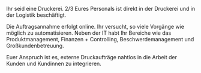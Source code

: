 Ihr seid eine Druckerei. 2/3 Eures Personals ist direkt in der Druckerei und in der Logistik beschäftigt.

Die Auftragsannahme erfolgt online. Ihr versucht, so viele Vorgänge wie möglich zu automatisieren. Neben der IT habt Ihr Bereiche wie das Produktmanagement, Finanzen + Controlling, Beschwerdemanagement und Großkundenbetreuung.

Euer Anspruch ist es, externe Druckaufträge nahtlos in die Arbeit der Kunden und Kundinnen zu integrieren.
